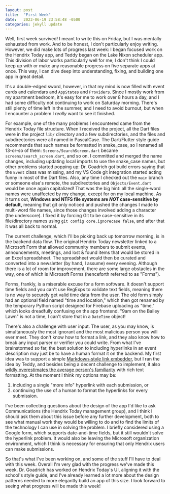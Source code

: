 ```yaml
---
layout: post
title:  "First Week"
date:   2023-06-19 23:58:48 -0500
categories: jekyll update
---
```

Well, first week survived! I meant to write this on Friday, but I was mentally exhausted from work. And to be honest, I don't particularly enjoy writing. However, we did make lots of progress last week: I began focused work on the Hendrix Today app, and Teddy began on the Lake Nixon scheduler app. This division of labor works particularly well for me; I don't think I could keep up with or make any reasonable progress on five separate apps at once. This way, I can dive deep into understanding, fixing, and building one app in great detail.

It's a double-edged sword, however, in that my mind is now filled with event cards and calendars and `AppState`s and `Provider`s. Since I mostly work from my apartment bedroom, it's easy for me to work over 8 hours a day, and I had some difficulty not continuing to work on Saturday morning. There's still plenty of time left in the summer, and I need to avoid burnout, but when I encounter a problem I _really_ want to see it finished.

For example, one of the many problems I encountered came from the Hendrix Today file structure. When I received the project, all the Dart files were in the project `lib/` directory and a few subdirectories, and the files and subdirectories were all named in PascalCase. The Dart/Flutter style guide recommends that such names be formatted in snake_case, so I renamed all 13-or-so of them: `Screens/SearchScreen.dart` became `screens/search_screen.dart`, and so on. I committed and merged the name changes, including updating local imports to use the snake_case names, but other problems started popping up: Dr. Goadrich got build errors saying that the `Event` class was missing, and my VS Code git integration started acting funny in most of the Dart files. Also, any time I checked out the `main` branch or someone else's remote, the subdirectories and `Objects/Event.dart` would be once again capitalized! That was the big hint: all the single-word names were unaffected by my change, except for on my local machine. As it turns out, **Windows and NTFS file systems are _NOT_ case-sensitive by default,** meaning that git only noticed and pushed the changes I made to multi-word file names, since those changes involved adding a character (the underscore). I fixed it by forcing Git to be case-sensitive in its file/directory names using `git config core.ignorecase false`, and after that it was all back to normal.

The current challenge, which I'll be picking back up tomorrow morning, is in the backend data flow. The original Hendrix Today newsletter linked to a Microsoft Form that allowed community members to submit events, announcements, meetings, and lost & found items that would be stored in an Excel spreadsheet. The spreadsheet would then be curated and converted into a newsletter (by hand, I assume) every evening. Although there is a lot of room for improvement, there are some large obstacles in the way, one of which is Microsoft Forms (henceforth referred to as "Forms"). 

Forms, frankly, is a miserable excuse for a form software. It doesn't support time fields and you can't use RegExps to validate text fields, meaning there is no way to securely get valid time data from the user. The old form simply had an optional field named "time and location," which then got renamed by the temporary Python script designed for Firebase uploading as "time," which looks dreadfully confusing on the app frontend. "9am on the Bailey Lawn" is not a time, I can't store that in a `DateTime` object!

There's also a challenge with user input. The user, as you may know, is simultaneously the most ignorant and the most malicious person you will ever meet. They don't know how to format a link, and they also know how to break any input parser or verifier you could write. From what I've brainstormed so far, the best solution to including hyperlinks in an event description may just be to have a human format it on the backend. My first idea was to support a simple [Markdown-style link embedder](https://www.markdownguide.org/basic-syntax/#links), but I ran the idea by Teddy, and besides being a decent challenge to implement, it also [wildly overestimates the average person's familiarity](https://xkcd.com/2501/) with rich text formatting. At the moment I think my options may be:
1. including a single "more info" hyperlink with each submission, or
2. continuing the use of a human to format the hyperlinks for every submission.

I've been collecting questions about the design of the app I'd like to ask Communications (the Hendrix Today management group), and I think I should ask them about this issue before any further development, both to see what manual work they would be willing to do and to find the limits of the technology I can use in solving the problem. I briefly considered using a Google form, which supports date-and-time fields, but it still wouldn't solve the hyperlink problem. It would also be leaving the Microsoft organization environment, which I think is necessary for ensuring that only Hendrix users can make submissions.

So that's what I've been working on, and some of the stuff I'll have to deal with this week. Overall I'm very glad with the progress we've made this week. Dr. Goadrich has worked on Hendrix Today's UI, aligning it with the school's style guide, and I've already learned a lot more about the design patterns needed to more elegantly build an app of this size. I look forward to seeing what progress will be made this week!

